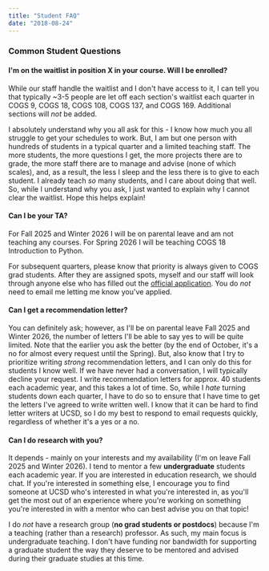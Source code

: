 ```yaml
---
title: "Student FAQ"
date: "2018-08-24"
---
```


### Common Student Questions


#### I'm on the waitlist in position X in your course. Will I be enrolled?  
While our staff handle the waitlist and I don't have access to it, I can tell you that typically ~3-5 people are let off each section's waitlist each quarter in COGS 9, COGS 18, COGS 108, COGS 137, and COGS 169. Additional sections will *not* be added. 

I absolutely understand why you all ask for this - I know how much you all struggle to get your schedules to work. But, I am but one person with hundreds of students in a typical quarter and a limited teaching staff. The more students, the more questions I get, the more projects there are to grade, the more staff there are to manage and advise (none of which scales), and, as a result, the less I sleep and the less there is to give to each student. I already teach _so_ many students, and I care about doing that well. So, while I understand why you ask, I just wanted to explain why I cannot clear the waitlist. Hope this helps explain!

#### Can I be your TA?  

For Fall 2025 and Winter 2026 I will be on parental leave and am not teaching any courses. For Spring 2026 I will be teaching COGS 18 Introduction to Python.  

For subsequent quarters, please know that priority is always given to COGS grad students. After they are assigned spots, myself and our staff will look through anyone else who has filled out the [official application](https://cogsci.ucsd.edu/graduates/teaching-assistants/index.html). You do *not* need to email me letting me know you've applied. 


#### Can I get a recommendation letter?  

You can definitely ask; however, as I'll be on parental leave Fall 2025 and Winter 2026, the number of letters I'll be able to say yes to will be quite limited. Note that the earlier you ask the better (by the end of October, it's a no for almost every request until the Spring). But, also know that I try to prioritize writing _strong_ recommendation letters, and I can only do this for students I know well. If we have never had a conversation, I will typically decline your request. I write  recommendation letters for approx. 40 students each academic year, and this takes a lot of time. So, while I _hate_ turning students down each quarter, I have to do so to ensure that I have time to get the letters I've agreed to write written well. I know that it can be hard to find letter writers at UCSD, so I do my best to respond to email requests quickly, regardless of whether it's a yes or a no.

#### Can I do research with you?  

It depends - mainly on your interests and my availability (I'm on leave Fall 2025 and Winter 2026). I tend to mentor a few **undergraduate** students each academic year. If you are interested in education research, we should chat. If you're interested in something else, I encourage you to find someone at UCSD who's interested in what you're interested in, as you'll get the most out of an experience where you're working on something you're interested in with a mentor who can best advise you on that topic!

I do *not* have a research group (**no grad students or postdocs**) because I'm a teaching (rather than a research) professor. As such, my main focus is undergraduate teaching. I don't have funding nor bandwidth for supporting a graduate student the way they deserve to be mentored and advised during their graduate studies at this time.



